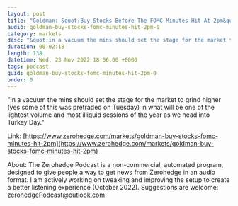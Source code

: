 ```yaml
---
layout: post
title: "Goldman: &quot;Buy Stocks Before The FOMC Minutes Hit At 2pm&quot;"
audio: goldman-buy-stocks-fomc-minutes-hit-2pm-0
category: markets
desc: "&quot;in a vacuum the mins should set the stage for the market to grind higher (yes some of this was pretraded on Tuesday) in what will be one of the lightest volume and most illiquid sessions of the year as we head into Turkey Day.&quot;"
duration: 00:02:18
length: 138
datetime: Wed, 23 Nov 2022 18:06:00 +0000
tags: podcast
guid: goldman-buy-stocks-fomc-minutes-hit-2pm-0
order: 0
---
```

&quot;in a vacuum the mins should set the stage for the market to grind higher (yes some of this was pretraded on Tuesday) in what will be one of the lightest volume and most illiquid sessions of the year as we head into Turkey Day.&quot;

Link: [https://www.zerohedge.com/markets/goldman-buy-stocks-fomc-minutes-hit-2pm](https://www.zerohedge.com/markets/goldman-buy-stocks-fomc-minutes-hit-2pm)

About: The Zerohedge Podcast is a non-commercial, automated program, designed to give people a way to get news from Zerohedge in an audio format.  I am actively working on tweaking and improving the setup to create a better listening experience (October 2022).  Suggestions are welcome: [zerohedgePodcast@outlook.com](mailto:zerohedgePodcast@outlook.com)